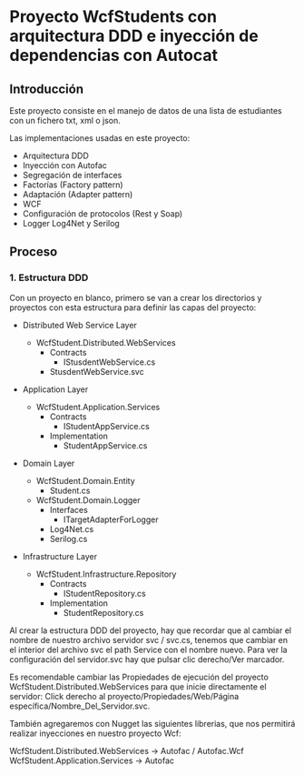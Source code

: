 # Proyecto WcfStudents con arquitectura DDD e inyección de dependencias con Autocat

## Introducción

Este proyecto consiste en el manejo de datos de una lista de estudiantes con un fichero txt, xml o json.

Las implementaciones usadas en este proyecto:

- Arquitectura DDD
- Inyección con Autofac
- Segregación de interfaces
- Factorías (Factory pattern)
- Adaptación (Adapter pattern)
- WCF
- Configuración de protocolos (Rest y Soap)
- Logger Log4Net y Serilog

## Proceso

### 1. Estructura DDD

Con un proyecto en blanco, primero se van a crear los directorios y proyectos con esta estructura para definir las capas del proyecto:

- Distributed Web Service Layer
	- WcfStudent.Distributed.WebServices
		- Contracts
			- IStusdentWebService.cs
		- StusdentWebService.svc

- Application Layer
	- WcfStudent.Application.Services
		- Contracts
			- IStudentAppService.cs
		- Implementation
			- StudentAppService.cs

- Domain Layer
	- WcfStudent.Domain.Entity
		- Student.cs
	- WcfStudent.Domain.Logger
		- Interfaces
			- ITargetAdapterForLogger
		- Log4Net.cs
		- Serilog.cs

- Infrastructure Layer
	- WcfStudent.Infrastructure.Repository
		- Contracts
			- IStudentRepository.cs
		- Implementation
			- StudentRepository.cs

Al crear la estructura DDD del proyecto, hay que recordar que al cambiar el nombre de nuestro archivo servidor svc / svc.cs, tenemos que
cambiar en el interior del archivo svc el path Service con el nombre nuevo. Para ver la configuración del servidor.svc hay que pulsar
clic derecho/Ver marcador.

Es recomendable cambiar las Propiedades de ejecución del proyecto WcfStudent.Distributed.WebServices para que inicie directamente el servidor: 
Click derecho al proyecto/Propiedades/Web/Página específica/Nombre_Del_Servidor.svc.

También agregaremos con Nugget las siguientes librerias, que nos permitirá realizar inyecciones en nuestro proyecto Wcf:

WcfStudent.Distributed.WebServices -> Autofac / Autofac.Wcf
WcfStudent.Application.Services -> Autofac

